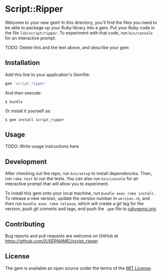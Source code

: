 # Script::Ripper

Welcome to your new gem! In this directory, you'll find the files you need to be able to package up your Ruby library into a gem. Put your Ruby code in the file `lib/script/ripper`. To experiment with that code, run `bin/console` for an interactive prompt.

TODO: Delete this and the text above, and describe your gem

## Installation

Add this line to your application's Gemfile:

```ruby
gem 'script_ripper'
```

And then execute:

    $ bundle

Or install it yourself as:

    $ gem install script_ripper

## Usage

TODO: Write usage instructions here

## Development

After checking out the repo, run `bin/setup` to install dependencies. Then, run `rake test` to run the tests. You can also run `bin/console` for an interactive prompt that will allow you to experiment.

To install this gem onto your local machine, run `bundle exec rake install`. To release a new version, update the version number in `version.rb`, and then run `bundle exec rake release`, which will create a git tag for the version, push git commits and tags, and push the `.gem` file to [rubygems.org](https://rubygems.org).

## Contributing

Bug reports and pull requests are welcome on GitHub at https://github.com/[USERNAME]/script_ripper.

## License

The gem is available as open source under the terms of the [MIT License](https://opensource.org/licenses/MIT).
